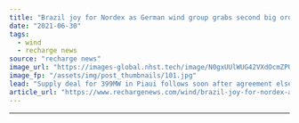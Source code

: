 ```yaml
---
title: "Brazil joy for Nordex as German wind group grabs second big order within weeks"
date: "2021-06-30"
tags: 
  - wind
  - recharge news
source: "recharge news"
image_url: "https://images-global.nhst.tech/image/N0gxUUlWUG42VXdOcmZPUmFDWmU0MGtRMXNQRjBacUtGamkvcXVXeklRbz0=/nhst/binary/de0ad2eb525a8ca5084a23ebe9066941"
image_fp: "/assets/img/post_thumbnails/101.jpg"
lead: "Supply deal for 399MW in Piaui follows soon after agreement elsewhere in northeast of South American nation"
article_url: "https://www.rechargenews.com/wind/brazil-joy-for-nordex-as-german-wind-group-grabs-second-big-order-within-weeks/2-1-1033128"
---
```


---
